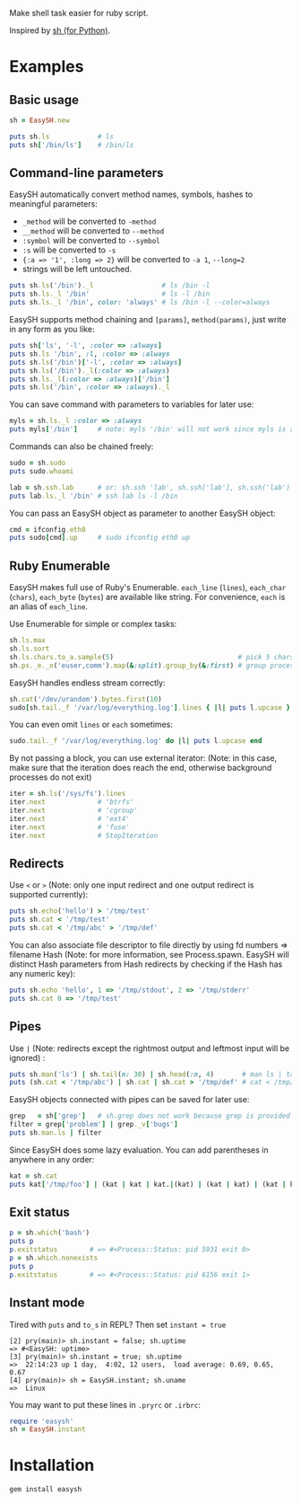 Make shell task easier for ruby script.

Inspired by [sh (for Python)](http://amoffat.github.com/sh/index.html).

Examples
========

Basic usage
-----------

```ruby
sh = EasySH.new

puts sh.ls            # ls
puts sh['/bin/ls']    # /bin/ls
```

Command-line parameters
-----------------------

EasySH automatically convert method names, symbols, hashes to meaningful parameters:

* `_method` will be converted to `-method`
* `__method` will be converted to `--method`
* `:symbol` will be converted to `--symbol`
* `:s` will be converted to `-s`
* `{:a => '1', :long => 2}` will be converted to `-a 1`, `--long=2`
* strings will be left untouched.


```ruby
puts sh.ls('/bin')._l                 # ls /bin -l
puts sh.ls._l '/bin'                  # ls -l /bin
puts sh.ls._l '/bin', color: 'always' # ls /bin -l --color=always
```

EasySH supports method chaining and `[params]`, `method(params)`, just write in any form as you like:

```ruby
puts sh['ls', '-l', :color => :always]
puts sh.ls '/bin', :l, :color => :always
puts sh.ls('/bin')['-l', :color => :always]
puts sh.ls('/bin')._l(:color => :always)
puts sh.ls._l(:color => :always)['/bin']
puts sh.ls('/bin', :color => :always)._l
```

You can save command with parameters to variables for later use:

```ruby
myls = sh.ls._l :color => :always
puts myls['/bin']     # note: myls '/bin' will not work since myls is an object, not an method
```

Commands can also be chained freely:

```ruby
sudo = sh.sudo
puts sudo.whoami

lab = sh.ssh.lab      # or: sh.ssh 'lab', sh.ssh['lab'], sh.ssh('lab')
puts lab.ls._l '/bin' # ssh lab ls -l /bin
```

You can pass an EasySH object as parameter to another EasySH object:

```ruby
cmd = ifconfig.eth0
puts sudo[cmd].up     # sudo ifconfig eth0 up
```

Ruby Enumerable
---------------

EasySH makes full use of Ruby's Enumerable. `each_line` (`lines`), `each_char` (`chars`), `each_byte` (`bytes`) are available like string. For convenience, `each` is an alias of `each_line`.

Use Enumerable for simple or complex tasks:

```ruby
sh.ls.max
sh.ls.sort
sh.ls.chars.to_a.sample(5)                               # pick 5 chars randomly from `ls` output
sh.ps._e._o('euser,comm').map(&:split).group_by(&:first) # group process names by user name
```

EasySH handles endless stream correctly:

```ruby
sh.cat('/dev/urandom').bytes.first(10)
sudo[sh.tail._f '/var/log/everything.log'].lines { |l| puts l.upcase }
```

You can even omit `lines` or `each` sometimes:

```ruby
sudo.tail._f '/var/log/everything.log' do |l| puts l.upcase end
```

By not passing a block, you can use external iterator: (Note: in this case, make sure that the iteration does reach the end, otherwise background processes do not exit)

```ruby
iter = sh.ls('/sys/fs').lines
iter.next             # 'btrfs'
iter.next             # 'cgroup'
iter.next             # 'ext4'
iter.next             # 'fuse'
iter.next             # StopIteration
```

Redirects
---------

Use `<` or `>` (Note: only one input redirect and one output redirect is supported currently):

```ruby
puts sh.echo('hello') > '/tmp/test'
puts sh.cat < '/tmp/test'
puts sh.cat < '/tmp/abc' > '/tmp/def'
```

You can also associate file descriptor to file directly by using fd numbers => filename Hash (Note: for more information, see Process.spawn. EasySH will distinct Hash parameters from Hash redirects by
checking if the Hash has any numeric key):

```ruby
puts sh.echo 'hello', 1 => '/tmp/stdout', 2 => '/tmp/stderr'
puts sh.cat 0 => '/tmp/test'
```

Pipes
-----

Use `|` (Note: redirects except the rightmost output and leftmost input will be ignored) :

```ruby
puts sh.man('ls') | sh.tail(n: 30) | sh.head(:n, 4)       # man ls | tail -n 30 | head -n 4
puts (sh.cat < '/tmp/abc') | sh.cat | sh.cat > '/tmp/def' # cat < /tmp/abc | cat | cat > /tmp/def
```

EasySH objects connected with pipes can be saved for later use:

```ruby
grep   = sh['grep']   # sh.grep does not work because grep is provided by Enumerable
filter = grep['problem'] | grep._v['bugs']
puts sh.man.ls | filter
```

Since EasySH does some lazy evaluation. You can add parentheses in anywhere in any order:

```ruby
kat = sh.cat
puts kat['/tmp/foo'] | (kat | kat | kat.|(kat) | (kat | kat) | (kat | kat))
```

Exit status
-----------
```ruby
p = sh.which('bash')
puts p
p.exitstatus        # => #<Process::Status: pid 5931 exit 0>
p = sh.which.nonexists
puts p
p.exitstatus        # => #<Process::Status: pid 6156 exit 1>
```


Instant mode
------------
Tired with `puts` and `to_s` in REPL? Then set `instant = true`

```
[2] pry(main)> sh.instant = false; sh.uptime
=> #<EasySH: uptime>
[3] pry(main)> sh.instant = true; sh.uptime
=>  22:14:23 up 1 day,  4:02, 12 users,  load average: 0.69, 0.65, 0.67
[4] pry(main)> sh = EasySH.instant; sh.uname
=>  Linux
```

You may want to put these lines in `.pryrc` or `.irbrc`:

```ruby
require 'easysh'
sh = EasySH.instant
```

Installation
============

```bash
gem install easysh
```


